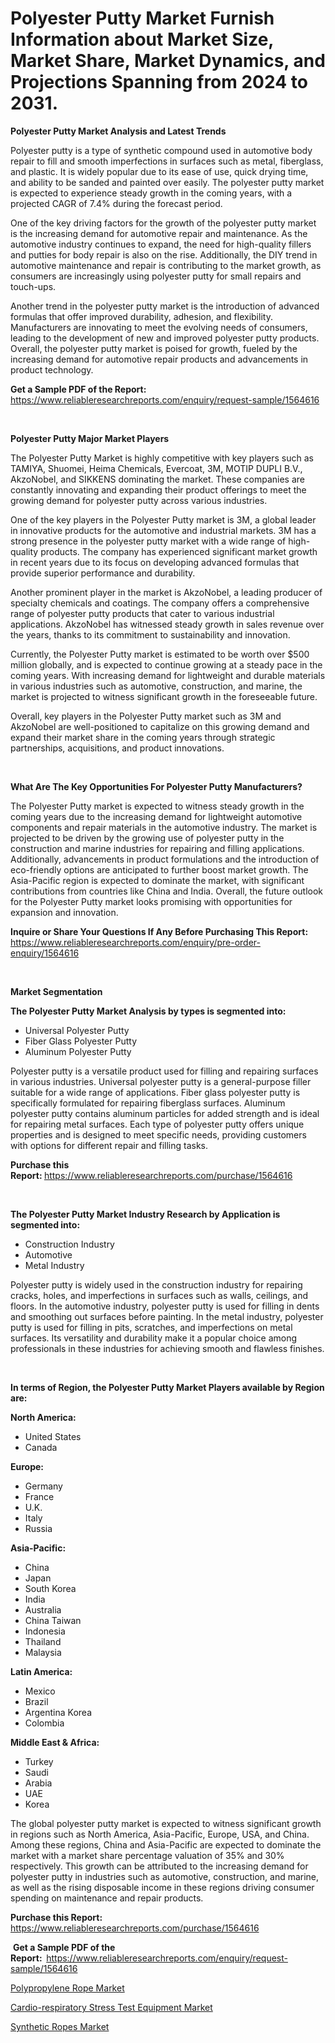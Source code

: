 <p><h1>Polyester Putty Market Furnish Information about Market Size, Market Share, Market Dynamics, and Projections Spanning from 2024 to 2031.</h1></p><p><strong>Polyester Putty Market Analysis and Latest Trends</strong></p>
<p><p>Polyester putty is a type of synthetic compound used in automotive body repair to fill and smooth imperfections in surfaces such as metal, fiberglass, and plastic. It is widely popular due to its ease of use, quick drying time, and ability to be sanded and painted over easily. The polyester putty market is expected to experience steady growth in the coming years, with a projected CAGR of 7.4% during the forecast period.</p><p>One of the key driving factors for the growth of the polyester putty market is the increasing demand for automotive repair and maintenance. As the automotive industry continues to expand, the need for high-quality fillers and putties for body repair is also on the rise. Additionally, the DIY trend in automotive maintenance and repair is contributing to the market growth, as consumers are increasingly using polyester putty for small repairs and touch-ups.</p><p>Another trend in the polyester putty market is the introduction of advanced formulas that offer improved durability, adhesion, and flexibility. Manufacturers are innovating to meet the evolving needs of consumers, leading to the development of new and improved polyester putty products. Overall, the polyester putty market is poised for growth, fueled by the increasing demand for automotive repair products and advancements in product technology.</p></p>
<p><strong>Get a Sample PDF of the Report:&nbsp;</strong> <a href="https://www.reliableresearchreports.com/enquiry/request-sample/1564616">https://www.reliableresearchreports.com/enquiry/request-sample/1564616</a></p>
<p>&nbsp;</p>
<p><strong>Polyester Putty Major Market Players</strong></p>
<p><p>The Polyester Putty Market is highly competitive with key players such as TAMIYA, Shuomei, Heima Chemicals, Evercoat, 3M, MOTIP DUPLI B.V., AkzoNobel, and SIKKENS dominating the market. These companies are constantly innovating and expanding their product offerings to meet the growing demand for polyester putty across various industries.</p><p>One of the key players in the Polyester Putty market is 3M, a global leader in innovative products for the automotive and industrial markets. 3M has a strong presence in the polyester putty market with a wide range of high-quality products. The company has experienced significant market growth in recent years due to its focus on developing advanced formulas that provide superior performance and durability.</p><p>Another prominent player in the market is AkzoNobel, a leading producer of specialty chemicals and coatings. The company offers a comprehensive range of polyester putty products that cater to various industrial applications. AkzoNobel has witnessed steady growth in sales revenue over the years, thanks to its commitment to sustainability and innovation.</p><p>Currently, the Polyester Putty market is estimated to be worth over $500 million globally, and is expected to continue growing at a steady pace in the coming years. With increasing demand for lightweight and durable materials in various industries such as automotive, construction, and marine, the market is projected to witness significant growth in the foreseeable future.</p><p>Overall, key players in the Polyester Putty market such as 3M and AkzoNobel are well-positioned to capitalize on this growing demand and expand their market share in the coming years through strategic partnerships, acquisitions, and product innovations.</p></p>
<p>&nbsp;</p>
<p><strong>What Are The Key Opportunities For Polyester Putty Manufacturers?</strong></p>
<p><p>The Polyester Putty market is expected to witness steady growth in the coming years due to the increasing demand for lightweight automotive components and repair materials in the automotive industry. The market is projected to be driven by the growing use of polyester putty in the construction and marine industries for repairing and filling applications. Additionally, advancements in product formulations and the introduction of eco-friendly options are anticipated to further boost market growth. The Asia-Pacific region is expected to dominate the market, with significant contributions from countries like China and India. Overall, the future outlook for the Polyester Putty market looks promising with opportunities for expansion and innovation.</p></p>
<p><strong>Inquire or Share Your Questions If Any Before Purchasing This Report:</strong> <a href="https://www.reliableresearchreports.com/enquiry/pre-order-enquiry/1564616">https://www.reliableresearchreports.com/enquiry/pre-order-enquiry/1564616</a></p>
<p>&nbsp;</p>
<p><strong>Market Segmentation</strong></p>
<p><strong>The Polyester Putty Market Analysis by types is segmented into:</strong></p>
<p><ul><li>Universal Polyester Putty</li><li>Fiber Glass Polyester Putty</li><li>Aluminum Polyester Putty</li></ul></p>
<p><p>Polyester putty is a versatile product used for filling and repairing surfaces in various industries. Universal polyester putty is a general-purpose filler suitable for a wide range of applications. Fiber glass polyester putty is specifically formulated for repairing fiberglass surfaces. Aluminum polyester putty contains aluminum particles for added strength and is ideal for repairing metal surfaces. Each type of polyester putty offers unique properties and is designed to meet specific needs, providing customers with options for different repair and filling tasks.</p></p>
<p><strong>Purchase this Report:&nbsp;</strong><a href="https://www.reliableresearchreports.com/purchase/1564616">https://www.reliableresearchreports.com/purchase/1564616</a></p>
<p>&nbsp;</p>
<p><strong>The Polyester Putty Market Industry Research by Application is segmented into:</strong></p>
<p><ul><li>Construction Industry</li><li>Automotive</li><li>Metal Industry</li></ul></p>
<p><p>Polyester putty is widely used in the construction industry for repairing cracks, holes, and imperfections in surfaces such as walls, ceilings, and floors. In the automotive industry, polyester putty is used for filling in dents and smoothing out surfaces before painting. In the metal industry, polyester putty is used for filling in pits, scratches, and imperfections on metal surfaces. Its versatility and durability make it a popular choice among professionals in these industries for achieving smooth and flawless finishes.</p></p>
<p>&nbsp;</p>
<p><strong>In terms of Region, the Polyester Putty Market Players available by Region are:</strong></p>
<p>
    <p> <strong> North America: </strong>
        <ul>
            <li>United States</li>
            <li>Canada</li>
        </ul>
        </p> 
    <p> <strong> Europe: </strong>
        <ul>
            <li>Germany</li>
            <li>France</li>
            <li>U.K.</li>
            <li>Italy</li>
            <li>Russia</li>
        </ul>
        </p> 
    <p> <strong> Asia-Pacific: </strong>
        <ul>
            <li>China</li>
            <li>Japan</li>
            <li>South Korea</li>
            <li>India</li>
            <li>Australia</li>
            <li>China Taiwan</li>
            <li>Indonesia</li>
            <li>Thailand</li>
            <li>Malaysia</li>
        </ul>
        </p> 
    <p> <strong> Latin America: </strong>
        <ul>
            <li>Mexico</li>
            <li>Brazil</li>
            <li>Argentina Korea</li>
            <li>Colombia</li>
        </ul>
        </p> 
    <p> <strong> Middle East & Africa: </strong>
        <ul>
            <li>Turkey</li>
            <li>Saudi</li>
            <li>Arabia</li>
            <li>UAE</li>
            <li>Korea</li>
        </ul>
    </p>
    </p>
<p><p>The global polyester putty market is expected to witness significant growth in regions such as North America, Asia-Pacific, Europe, USA, and China. Among these regions, China and Asia-Pacific are expected to dominate the market with a market share percentage valuation of 35% and 30% respectively. This growth can be attributed to the increasing demand for polyester putty in industries such as automotive, construction, and marine, as well as the rising disposable income in these regions driving consumer spending on maintenance and repair products.</p></p>
<p><strong>Purchase this Report: </strong><a href="https://www.reliableresearchreports.com/purchase/1564616">https://www.reliableresearchreports.com/purchase/1564616</a></p>
<p>&nbsp;<strong>Get a Sample PDF of the Report:&nbsp;&nbsp;</strong><a href="https://www.reliableresearchreports.com/enquiry/request-sample/1564616">https://www.reliableresearchreports.com/enquiry/request-sample/1564616</a></p>
<p><strong></strong></p>
<p><p><a href="https://view.publitas.com/reportprime-1/polypropylene-rope-market-with-the-goal-of-estimating-the-market-size-and-future-growth-potential-of-various-market-segments-based-on-component-applications-end-user-and-region/">Polypropylene Rope Market</a></p><p><a href="https://view.publitas.com/reportprime-1/cardio-respiratory-stress-test-equipment-market-a-comprehensive-report-of-its-market-share-growth-trends-2023-2030/">Cardio-respiratory Stress Test Equipment Market</a></p><p><a href="https://view.publitas.com/reportprime-1/global-synthetic-ropes-market-size-and-market-trends-insights-and-projections-from-2023-to-2030/">Synthetic Ropes Market</a></p></p>